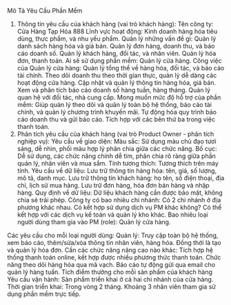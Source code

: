 Mô Tả Yêu Cầu Phần Mềm
1. Thông tin yêu cầu của khách hàng (vai trò khách hàng):
Tên công ty: Cửa Hàng Tạp Hóa 888
Lĩnh vực hoạt động: Kinh doanh hàng hóa tiêu dùng, thực phẩm, và nhu yếu phẩm.
Quản lý những vấn đề gì:
Quản lý danh sách hàng hóa và giá bán.
Quản lý đơn hàng, doanh thu, và báo cáo doanh số.
Quản lý khách hàng, đối tác, và nhân viên.
Quản lý hóa đơn, thanh toán.
Ai sẽ sử dụng phần mềm:
Quản lý cửa hàng.
Công việc của Quản lý cửa hàng:
Quản lý tổng thể về hàng hóa, đối tác, và báo cáo tài chính.
Theo dõi doanh thu theo thời gian thực, quản lý dễ dàng các hoạt động cửa hàng.
Cập nhật và quản lý thông tin hàng hóa, giá bán.
Xem và phân tích báo cáo doanh số hàng tuần, hàng tháng.
Quản lý quan hệ với đối tác, nhà cung cấp.
Mong muốn mức độ hỗ trợ của phần mềm:
Giúp quản lý theo dõi và quản lý toàn bộ hệ thống, báo cáo tài chính, và quản lý chương trình khuyến mãi.
Tự động hóa quy trình báo cáo doanh thu và gửi báo cáo.
Tích hợp với các bên thứ ba trong việc thanh toán.
2. Phân tích yêu cầu của khách hàng (vai trò Product Owner - phân tích nghiệp vụ):
Yêu cầu về giao diện:
Màu sắc: Sử dụng màu chủ đạo tươi sáng, dễ nhìn, phối màu hợp lý phân chia giữa các chức năng.
Bố cục: Dễ sử dụng, các chức năng chính dễ tìm, phân chia rõ ràng giữa phần quản lý, nhân viên và mua sắm.
Tính tương thích: Tương thích trên máy tính.
Yêu cầu về dữ liệu:
Lưu trữ thông tin hàng hóa: tên, giá, số lượng, mô tả, danh mục.
Lưu trữ thông tin khách hàng: họ tên, số điện thoại, địa chỉ, lịch sử mua hàng.
Lưu trữ đơn hàng, hóa đơn bán hàng và nhập hàng.
Quy định về dữ liệu: Dữ liệu khách hàng cần được bảo mật, không chia sẻ trái phép.
Công ty có bao nhiêu chi nhánh: Có 2 chi nhánh ở địa phương khác nhau.
Có kết hợp sử dụng dịch vụ PM khác không? Có thể kết hợp với các dịch vụ kế toán và quản lý kho khác.
Bao nhiêu loại người dùng tham gia vào PM (role):
Quản lý cửa hàng.

Các yêu cầu cho mỗi loại người dùng:
Quản lý: Truy cập toàn bộ hệ thống, xem báo cáo, thêm/sửa/xóa thông tin nhân viên, hàng hóa. Đồng thời là tạo và quản lý hóa đơn.
Cần các chức năng nâng cao nào khác:
Tích hợp hệ thống thanh toán online, kết hợp được nhiều phương thức thanh toán.
Chức năng theo dõi hàng hóa qua mã vạch.
Báo cáo tự động gửi qua email cho quản lý hàng tuần.
Tích điểm thưởng cho mỗi sản phẩm của khách hàng
Yêu cầu vận hành:
Sản phẩm triển khai ở cả hai chi nhánh của cửa hàng.
Thời gian triển khai: Trong vòng 2 tháng.
Khoảng 3 nhân viên tham gia sử dụng phần mềm trực tiếp.
